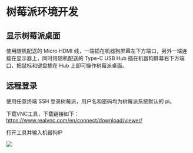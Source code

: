 ﻿---
sidebar_position: 5
sidebar_label: 树莓派环境开发
---

# 树莓派环境开发

## 显示树莓派桌面

使用随机配送的 Micro HDMI 线，一端插在机器狗屏幕左下方端口，另外一端连接在显示器上，同时用随机配送的 Type-C USB Hub 插在机器狗屏幕右下方端口，把鼠标和键盘插在 Hub 上即可操作树莓派桌面。

## 远程登录

使用任意终端 SSH 登录树莓派，用户名和密码均为树莓派系统默认的 pi。

下载VNC工具，下载链接如下：https://www.realvnc.com/en/connect/download/viewer/

打开工具并输入机器狗IP

![](https://wiki-media-ef.oss-cn-hongkong.aliyuncs.com/docs/pico/cm4-xgo-robot-kit/images/cm4-xgo-vnc-01.png)
